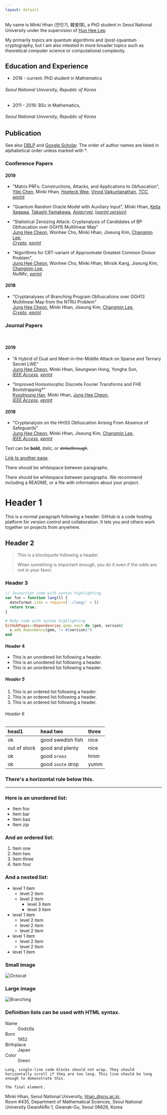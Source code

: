 ```yaml
---
layout: default
---
```


My name is Minki Hhan (한민기, 韓旻琪), a PhD student in Seoul National University under the supervision of [Hun Hee Lee](http://www.math.snu.ac.kr/~hhlee/). 

My primarily topics are quantum algorithms and (post-)quantum cryptography, but I am also intested in more broader topics such as theoretical computer science or computational complexity.

## Education and Experience
- 2016 - current: PhD student in Mathematics
###### Seoul National University, Republic of Korea
- 2011 - 2016: BSc in Mathematics, 
###### Seoul National University, Republic of Korea


## Publication
See also [DBLP](https://dblp.org/pers/hd/h/Hhan:Minki) and [Google Scholar](https://scholar.google.com/citations?user=T5xFDAMAAAAJ&hl=en).
The order of author names are listed  in alphabetical order unless marked with *.

### Conference Papers

#### 2019
- "Matrix PRFs: Constructions, Attacks, and Applications to Obfuscation",
[Yilei Chen](http://www.chenyilei.net/), Minki Hhan, [Hoeteck Wee](https://www.di.ens.fr/~wee/), [Vinod Vaikuntanathan](https://people.csail.mit.edu/vinodv/), 
[_TCC_](https://link.springer.com/chapter/10.1007%2F978-3-030-36030-6_3), [_eprint_](https://eprint.iacr.org/2019/1085)

- "Quantum Random Oracle Model with Auxiliary Input",
Minki Hhan, [Keita Xagawa](http://xagawa.net/), [Takashi Yamakawa](https://sites.google.com/view/takashiyamakawa), 
[_Asiacrypt_](https://link.springer.com/chapter/10.1007%2F978-3-030-34578-5_21), 
[[_eprint version_]](https://eprint.iacr.org/2019/1093)

- "Statistical Zeroizing Attack: Cryptanalysis of Candidates of BP Obfuscation over GGH15 Multilinear Map"
<br/><a href="http://www.math.snu.ac.kr/~jhcheon/xe2/">Jung Hee Cheon</a>, Wonhee Cho, Minki Hhan, Jiseung Kim, <a href="http://perso.ens-lyon.fr/changmin.lee/">Changmin Lee</a>, 
<br/><a href="https://link.springer.com/chapter/10.1007%2F978-3-030-26954-8_9">_Crypto_</a>, 
<a href="https://eprint.iacr.org/2018/1081">_eprint_</a>

- "Algorithms for CRT-variant of Approximate Greatest Common Divisor Problem", 
<br/><a href="http://www.math.snu.ac.kr/~jhcheon/xe2/">Jung Hee Cheon</a>, Wonhee Cho, Minki Hhan, Minsik Kang, Jiseung Kim, <a href="http://perso.ens-lyon.fr/changmin.lee/">Changmin Lee</a>,
<br/>_NutMic_, 
<a href="https://eprint.iacr.org/2019/195">_eprint_</a>

#### 2018
- "Cryptanalyses of Branching Program Obfuscations over GGH13 Multilinear Map from the NTRU Problem" 
<br/><a href="http://www.math.snu.ac.kr/~jhcheon/xe2/">Jung Hee Cheon</a>, Minki Hhan, Jiseung Kim, <a href="http://perso.ens-lyon.fr/changmin.lee/">Changmin Lee</a>, 
<br/><a href="https://link.springer.com/chapter/10.1007/978-3-319-96878-0_7">_Crypto_</a>, 
<a href="https://eprint.iacr.org/2018/408">_eprint_</a>
        

### Journal Papers
<br/>

#### 2019
- "A Hybrid of Dual and Meet-in-the-Middle Attack on Sparse and Ternary Secret LWE"
<br/><a href="http://www.math.snu.ac.kr/~jhcheon/xe2/">Jung Hee Cheon</a>, Minki Hhan, Seungwan Hong, Yongha Son, 
<br/><a href="https://ieeexplore.ieee.org/document/8747481">_IEEE Access_</a>,
<a href="https://eprint.iacr.org/2019/1114">_eprint_</a>

- "Improved Homomorphic Discrete Fourier Transforms and FHE Bootstrapping*"
<br/><a href="https://kyoohyunghan.github.io/">Kyoohyung Han</a>, Minki Hhan, <a href="http://www.math.snu.ac.kr/~jhcheon/xe2/">Jung Hee Cheon</a>, 
<br/><a href="https://ieeexplore.ieee.org/document/8701685">_IEEE Access_</a>, 
<a href="https://eprint.iacr.org/2018/1073">_eprint_</a>

#### 2018
- "Cryptanalysis on the HHSS Obfuscation Arising From Absence of Safeguards"
<br/><a href="http://www.math.snu.ac.kr/~jhcheon/xe2/">Jung Hee Cheon</a>, Minki Hhan, Jiseung Kim, <a href="http://perso.ens-lyon.fr/changmin.lee/">Changmin Lee</a>, 
<br/><a href="https://ieeexplore.ieee.org/document/8401690">_IEEE Access_</a>, 
<a href="https://eprint.iacr.org/2018/397">_eprint_</a>



Text can be **bold**, _italic_, or ~~strikethrough~~.

[Link to another page](./another-page.html).

There should be whitespace between paragraphs.

There should be whitespace between paragraphs. We recommend including a README, or a file with information about your project.

# Header 1

This is a normal paragraph following a header. GitHub is a code hosting platform for version control and collaboration. It lets you and others work together on projects from anywhere.

## Header 2

> This is a blockquote following a header.
>
> When something is important enough, you do it even if the odds are not in your favor.

### Header 3

```js
// Javascript code with syntax highlighting.
var fun = function lang(l) {
  dateformat.i18n = require('./lang/' + l)
  return true;
}
```

```ruby
# Ruby code with syntax highlighting
GitHubPages::Dependencies.gems.each do |gem, version|
  s.add_dependency(gem, "= #{version}")
end
```

#### Header 4

*   This is an unordered list following a header.
*   This is an unordered list following a header.
*   This is an unordered list following a header.

##### Header 5

1.  This is an ordered list following a header.
2.  This is an ordered list following a header.
3.  This is an ordered list following a header.

###### Header 6

| head1        | head two          | three |
|:-------------|:------------------|:------|
| ok           | good swedish fish | nice  |
| out of stock | good and plenty   | nice  |
| ok           | good `oreos`      | hmm   |
| ok           | good `zoute` drop | yumm  |

### There's a horizontal rule below this.

* * *

### Here is an unordered list:

*   Item foo
*   Item bar
*   Item baz
*   Item zip

### And an ordered list:

1.  Item one
1.  Item two
1.  Item three
1.  Item four

### And a nested list:

- level 1 item
  - level 2 item
  - level 2 item
    - level 3 item
    - level 3 item
- level 1 item
  - level 2 item
  - level 2 item
  - level 2 item
- level 1 item
  - level 2 item
  - level 2 item
- level 1 item

### Small image

![Octocat](https://github.githubassets.com/images/icons/emoji/octocat.png)

### Large image

![Branching](https://guides.github.com/activities/hello-world/branching.png)


### Definition lists can be used with HTML syntax.

<dl>
<dt>Name</dt>
<dd>Godzilla</dd>
<dt>Born</dt>
<dd>1952</dd>
<dt>Birthplace</dt>
<dd>Japan</dd>
<dt>Color</dt>
<dd>Green</dd>
</dl>

```
Long, single-line code blocks should not wrap. They should horizontally scroll if they are too long. This line should be long enough to demonstrate this.
```

```
The final element.
```

<div class="col three caption">
	Minki Hhan, Seoul National University, <a href="mailto:hhan_@snu.ac.kr">hhan_@snu.ac.kr</a>, 
		 <br/>Room #435, Department of Mathematical Sciences, Seoul National University GwanAkRo 1, Gwanak-Gu, Seoul 08826, Korea

</div>

